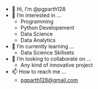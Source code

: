 - 👋 Hi, I’m @pgparth128
- 👀 I’m interested in ...
    - Programming
    - Python Developement
    - Data Science
    - Data Analytics
- 🌱 I’m currently learning ...
  - Data Science Skillsets
- 💞️ I’m looking to collaborate on ...
  - Any kind of innovative project
- 📫 How to reach me ...
  - pgparth128@gmail.com

<!---
pgparth128/pgparth128 is a ✨ special ✨ repository because its `README.md` (this file) appears on your GitHub profile.
You can click the Preview link to take a look at your changes.
--->
